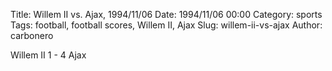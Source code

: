 Title: Willem II vs. Ajax, 1994/11/06
Date: 1994/11/06 00:00
Category: sports
Tags: football, football scores, Willem II, Ajax
Slug: willem-ii-vs-ajax
Author: carbonero


Willem II 1 - 4 Ajax
